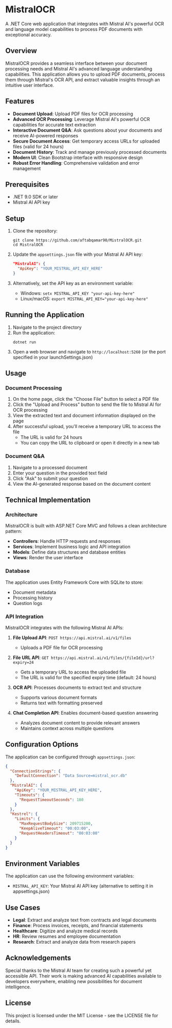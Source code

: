 # MistralOCR

A .NET Core web application that integrates with Mistral AI's powerful OCR and language model capabilities to process PDF documents with exceptional accuracy.

## Overview

MistralOCR provides a seamless interface between your document processing needs and Mistral AI's advanced language understanding capabilities. This application allows you to upload PDF documents, process them through Mistral's OCR API, and extract valuable insights through an intuitive user interface.

## Features

- **Document Upload**: Upload PDF files for OCR processing
- **Advanced OCR Processing**: Leverage Mistral AI's powerful OCR capabilities for accurate text extraction
- **Interactive Document Q&A**: Ask questions about your documents and receive AI-powered responses
- **Secure Document Access**: Get temporary access URLs for uploaded files (valid for 24 hours)
- **Document History**: Track and manage previously processed documents
- **Modern UI**: Clean Bootstrap interface with responsive design
- **Robust Error Handling**: Comprehensive validation and error management

## Prerequisites

- .NET 9.0 SDK or later
- Mistral AI API key

## Setup

1. Clone the repository:
   ```
   git clone https://github.com/aftabqamar90/MistralOCR.git
   cd MistralOCR
   ```

2. Update the `appsettings.json` file with your Mistral AI API key:
   ```json
   "MistralAI": {
     "ApiKey": "YOUR_MISTRAL_API_KEY_HERE"
   }
   ```

3. Alternatively, set the API key as an environment variable:
   - Windows: `setx MISTRAL_API_KEY "your-api-key-here"`
   - Linux/macOS: `export MISTRAL_API_KEY="your-api-key-here"`

## Running the Application

1. Navigate to the project directory
2. Run the application:
   ```
   dotnet run
   ```
3. Open a web browser and navigate to `http://localhost:5260` (or the port specified in your launchSettings.json)

## Usage

### Document Processing

1. On the home page, click the "Choose File" button to select a PDF file
2. Click the "Upload and Process" button to send the file to Mistral AI for OCR processing
3. View the extracted text and document information displayed on the page
4. After successful upload, you'll receive a temporary URL to access the file
   - The URL is valid for 24 hours
   - You can copy the URL to clipboard or open it directly in a new tab

### Document Q&A

1. Navigate to a processed document
2. Enter your question in the provided text field
3. Click "Ask" to submit your question
4. View the AI-generated response based on the document content

## Technical Implementation

### Architecture

MistralOCR is built with ASP.NET Core MVC and follows a clean architecture pattern:

- **Controllers**: Handle HTTP requests and responses
- **Services**: Implement business logic and API integration
- **Models**: Define data structures and database entities
- **Views**: Render the user interface

### Database

The application uses Entity Framework Core with SQLite to store:

- Document metadata
- Processing history
- Question logs

### API Integration

MistralOCR integrates with the following Mistral AI APIs:

1. **File Upload API**: `POST https://api.mistral.ai/v1/files`
   - Uploads a PDF file for OCR processing

2. **File URL API**: `GET https://api.mistral.ai/v1/files/{fileId}/url?expiry=24`
   - Gets a temporary URL to access the uploaded file
   - The URL is valid for the specified expiry time (default: 24 hours)

3. **OCR API**: Processes documents to extract text and structure
   - Supports various document formats
   - Returns text with formatting preserved

4. **Chat Completion API**: Enables document-based question answering
   - Analyzes document content to provide relevant answers
   - Maintains context across multiple questions

## Configuration Options

The application can be configured through `appsettings.json`:

```json
{
  "ConnectionStrings": {
    "DefaultConnection": "Data Source=mistral_ocr.db"
  },
  "MistralAI": {
    "ApiKey": "YOUR_MISTRAL_API_KEY_HERE",
    "Timeouts": {
      "RequestTimeoutSeconds": 180
    }
  },
  "Kestrel": {
    "Limits": {
      "MaxRequestBodySize": 209715200,
      "KeepAliveTimeout": "00:03:00",
      "RequestHeadersTimeout": "00:03:00"
    }
  }
}
```

## Environment Variables

The application can use the following environment variables:

- `MISTRAL_API_KEY`: Your Mistral AI API key (alternative to setting it in appsettings.json)

## Use Cases

- **Legal**: Extract and analyze text from contracts and legal documents
- **Finance**: Process invoices, receipts, and financial statements
- **Healthcare**: Digitize and analyze medical records
- **HR**: Review resumes and employee documentation
- **Research**: Extract and analyze data from research papers

## Acknowledgements

Special thanks to the Mistral AI team for creating such a powerful yet accessible API. Their work is making advanced AI capabilities available to developers everywhere, enabling new possibilities for document intelligence.

## License

This project is licensed under the MIT License - see the LICENSE file for details. 
